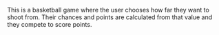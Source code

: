 This is a basketball game where the user chooses how far they want to shoot from. Their chances and points are calculated from that value and they compete to score points.
